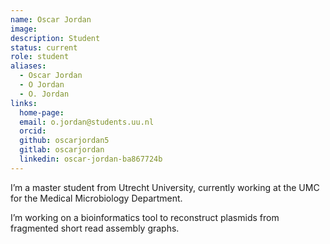 ```yaml
---
name: Oscar Jordan
image: 
description: Student
status: current
role: student
aliases:
  - Oscar Jordan
  - O Jordan
  - O. Jordan
links:
  home-page:
  email: o.jordan@students.uu.nl
  orcid:
  github: oscarjordan5
  gitlab: oscarjordan
  linkedin: oscar-jordan-ba867724b
---
```


I’m a master student from Utrecht University, currently working at the UMC for the Medical Microbiology Department.

I’m working on a bioinformatics tool to reconstruct plasmids from fragmented short read assembly graphs.
